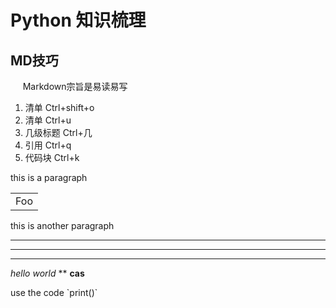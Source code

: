 # Python 知识梳理 #
## MD技巧 ##
&nbsp;&nbsp;&nbsp;&nbsp;&nbsp;Markdown宗旨是易读易写</br>
1. 清单 Ctrl+shift+o
2. 清单 Ctrl+u
3. 几级标题 Ctrl+几
4. 引用 Ctrl+q
5. 代码块 Ctrl+k

this is a paragraph
<table>
	<tr>
		<td>Foo</td>
	</tr>
</table>

this is another paragraph
***

___

---

*hello world*
**
**cas**

<p>   use the code `print()` </P>



